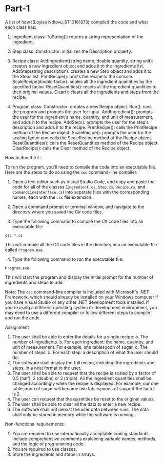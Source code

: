 # Part-1 
A list of how I(Loyiso Ndlovu_ST10161873) compiled the code and what each class has:

1. Ingredient class:
ToString(): returns a string representation of the ingredient.

2. Step class:
Constructor: initializes the Description property.

3. Recipe class:
AddIngredient(string name, double quantity, string unit): creates a new Ingredient object and adds it to the Ingredients list.
AddStep(string description): creates a new Step object and adds it to the Steps list.
PrintRecipe(): prints the recipe to the console.
ScaleRecipe(double factor): scales all the ingredient quantities by the specified factor.
ResetQuantities(): resets all the ingredient quantities to their original values.
Clear(): clears all the ingredients and steps from the recipe.

4. Program class:
Constructor: creates a new Recipe object.
Run(): runs the program and prompts the user for input.
AddIngredient(): prompts the user for the ingredient's name, quantity, and unit of measurement, and adds it to the recipe.
AddStep(): prompts the user for the step's description and adds it to the recipe.
PrintRecipe(): calls the PrintRecipe method of the Recipe object.
ScaleRecipe(): prompts the user for the scaling factor and calls the ScaleRecipe method of the Recipe object.
ResetQuantities(): calls the ResetQuantities method of the Recipe object.
ClearRecipe(): calls the Clear method of the Recipe object.

How to Run the it:

To run the program, you'll need to compile the code into an executable file. Here are the steps to do so using the `csc` command-line compiler:

1. Open a text editor such as Visual Studio Code, and copy and paste the code for all of the classes (`Ingredient.cs`, `Step.cs`, `Recipe.cs`, and `CommandLineInterface.cs`) into separate files with the corresponding names, each with the `.cs` file extension.

2. Open a command prompt or terminal window, and navigate to the directory where you saved the C# code files.

3. Type the following command to compile the C# code files into an executable file:

```
csc *.cs
```

This will compile all the C# code files in the directory into an executable file called `Program.exe`.

4. Type the following command to run the executable file:

```
Program.exe
```

This will start the program and display the initial prompt for the number of ingredients and steps to add.

Note: The `csc` command-line compiler is included with Microsoft's .NET Framework, which should already be installed on your Windows computer if you have Visual Studio or any other .NET development tools installed. If you're using a different operating system or development environment, you may need to use a different compiler or follow different steps to compile and run the code.


Assignment
1. The user shall be able to enter the details for a single recipe:
a. The number of ingredients.
b. For each ingredient: the name, quantity, and unit of measurement. For example, one
tablespoon of sugar.
c. The number of steps.
d. For each step: a description of what the user should do.
2. The software shall display the full recipe, including the ingredients and steps, in a neat 
format to the user.
3. The user shall be able to request that the recipe is scaled by a factor of 0.5 (half), 2 (double) 
or 3 (triple). All the ingredient quantities shall be changed accordingly when the recipe is 
displayed. For example, our one tablespoon of sugar will become two tablespoons of sugar 
if the factor is 2.
4. The user can request that the quantities be reset to the original values.
5. The user shall be able to clear all the data to enter a new recipe.
6. The software shall not persist the user data between runs. The data shall only be stored in 
memory while the software is running.

Non-functional requirements:
1. You are required to use internationally acceptable coding standards. Include 
comprehensive comments explaining variable names, methods, and the logic of 
programming code.
2. You are required to use classes. 
3. Store the ingredients and steps in arrays.
